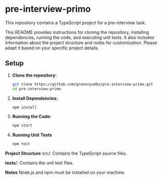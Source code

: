 # pre-interview-primo

This repository contains a TypeScript project for a pre-interview task.

This README provides instructions for cloning the repository, installing dependencies, running the code, and executing unit tests. It also includes information about the project structure and notes for customization. Please adapt it based on your specific project details.

## Setup

1. **Clone the repository:**

   ```bash
   git clone https://github.com/greennyumbs/pre-interview-primo.git
   cd pre-interview-primo

2. **Install Dependencies:**
   ```bash
   npm install

3. **Running the Code:**
   ```bash
   npm start

4. **Running Unit Tests**
   ```bash
   npm test

**Project Structure**
src/: Contains the TypeScript source files.

__tests__/: Contains the unit test files.

**Notes**
Node.js and npm must be installed on your machine.

